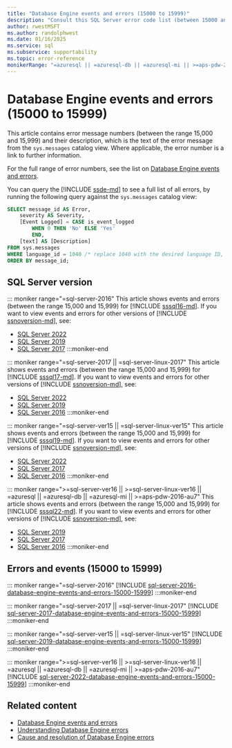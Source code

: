 ```yaml
---
title: "Database Engine events and errors (15000 to 15999)"
description: "Consult this SQL Server error code list (between 15000 and 15999) to find explanations for error messages for SQL Server database engine events."
author: rwestMSFT
ms.author: randolphwest
ms.date: 01/16/2025
ms.service: sql
ms.subservice: supportability
ms.topic: error-reference
monikerRange: "=azuresql || =azuresql-db || =azuresql-mi || >=aps-pdw-2016-au7 || >=sql-server-2016 || >=sql-server-linux-2017"
---
```

# Database Engine events and errors (15000 to 15999)

This article contains error message numbers (between the range 15,000 and 15,999) and their description, which is the text of the error message from the `sys.messages` catalog view. Where applicable, the error number is a link to further information.

For the full range of error numbers, see the list on [Database Engine events and errors](database-engine-events-and-errors.md#errors-and-events).

You can query the [!INCLUDE [ssde-md](../../includes/ssde-md.md)] to see a full list of all errors, by running the following query against the `sys.messages` catalog view:

```sql
SELECT message_id AS Error,
    severity AS Severity,
    [Event Logged] = CASE is_event_logged
        WHEN 0 THEN 'No' ELSE 'Yes'
        END,
    [text] AS [Description]
FROM sys.messages
WHERE language_id = 1040 /* replace 1040 with the desired language ID, such as 1033 for US English */
ORDER BY message_id;
```

## SQL Server version

::: moniker range="=sql-server-2016"
This article shows events and errors (between the range 15,000 and 15,999) for [!INCLUDE [sssql16-md](../../includes/sssql16-md.md)]. If you want to view events and errors for other versions of [!INCLUDE [ssnoversion-md](../../includes/ssnoversion-md.md)], see:

- [SQL Server 2022](?view=sql-server-ver16&preserve-view=true)
- [SQL Server 2019](?view=sql-server-ver15&preserve-view=true)
- [SQL Server 2017](?view=sql-server-2017&preserve-view=true)
:::moniker-end

::: moniker range="=sql-server-2017 || =sql-server-linux-2017"
This article shows events and errors (between the range 15,000 and 15,999) for [!INCLUDE [sssql17-md](../../includes/sssql17-md.md)]. If you want to view events and errors for other versions of [!INCLUDE [ssnoversion-md](../../includes/ssnoversion-md.md)], see:

- [SQL Server 2022](?view=sql-server-ver16&preserve-view=true)
- [SQL Server 2019](?view=sql-server-ver15&preserve-view=true)
- [SQL Server 2016](?view=sql-server-2016&preserve-view=true)
:::moniker-end

::: moniker range="=sql-server-ver15 || =sql-server-linux-ver15"
This article shows events and errors (between the range 15,000 and 15,999) for [!INCLUDE [sssql19-md](../../includes/sssql19-md.md)]. If you want to view events and errors for other versions of [!INCLUDE [ssnoversion-md](../../includes/ssnoversion-md.md)], see:

- [SQL Server 2022](?view=sql-server-ver16&preserve-view=true)
- [SQL Server 2017](?view=sql-server-2017&preserve-view=true)
- [SQL Server 2016](?view=sql-server-2016&preserve-view=true)
:::moniker-end

::: moniker range=">=sql-server-ver16 || >=sql-server-linux-ver16 || =azuresql || =azuresql-db || =azuresql-mi || >=aps-pdw-2016-au7"
This article shows events and errors (between the range 15,000 and 15,999) for [!INCLUDE [sssql22-md](../../includes/sssql22-md.md)]. If you want to view events and errors for other versions of [!INCLUDE [ssnoversion-md](../../includes/ssnoversion-md.md)], see:

- [SQL Server 2019](?view=sql-server-ver15&preserve-view=true)
- [SQL Server 2017](?view=sql-server-2017&preserve-view=true)
- [SQL Server 2016](?view=sql-server-2016&preserve-view=true)
:::moniker-end

## Errors and events (15000 to 15999)

::: moniker range="=sql-server-2016"
[!INCLUDE [sql-server-2016-database-engine-events-and-errors-15000-15999](includes/sql-server-2016-database-engine-events-and-errors-15000-15999.md)]
:::moniker-end

::: moniker range="=sql-server-2017 || =sql-server-linux-2017"
[!INCLUDE [sql-server-2017-database-engine-events-and-errors-15000-15999](includes/sql-server-2017-database-engine-events-and-errors-15000-15999.md)]
:::moniker-end

::: moniker range="=sql-server-ver15 || =sql-server-linux-ver15"
[!INCLUDE [sql-server-2019-database-engine-events-and-errors-15000-15999](includes/sql-server-2019-database-engine-events-and-errors-15000-15999.md)]
:::moniker-end

::: moniker range=">=sql-server-ver16 || >=sql-server-linux-ver16 || =azuresql || =azuresql-db || =azuresql-mi || >=aps-pdw-2016-au7"
[!INCLUDE [sql-server-2022-database-engine-events-and-errors-15000-15999](includes/sql-server-2022-database-engine-events-and-errors-15000-15999.md)]
:::moniker-end

## Related content

- [Database Engine events and errors](database-engine-events-and-errors.md)
- [Understanding Database Engine errors](../../relational-databases/errors-events/understanding-database-engine-errors.md)
- [Cause and resolution of Database Engine errors](/previous-versions/sql/sql-server-2016/ms365262(v=sql.130))
